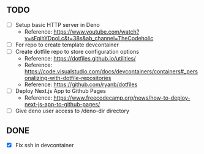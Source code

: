 ## TODO

- [ ] Setup basic HTTP server in Deno
    - Reference: https://www.youtube.com/watch?v=sFqihYDpoLc&t=38s&ab_channel=TheCodeholic
- [ ] For repo to create template devcontainer 
- [ ] Create dotfile repo to store configuration options
    - Reference: https://dotfiles.github.io/utilities/
    - Reference: https://code.visualstudio.com/docs/devcontainers/containers#_personalizing-with-dotfile-repositories
    - Reference: https://github.com/ryanb/dotfiles
- [ ] Deploy Next.js App to Github Pages
    - Reference: https://www.freecodecamp.org/news/how-to-deploy-next-js-app-to-github-pages/
- [ ] Give deno user access to /deno-dir directory

## DONE

- [X] Fix ssh in devcontainer